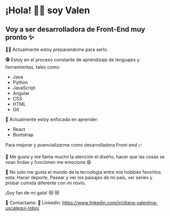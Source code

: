 # ¡Hola! 👋🏼 soy Valen

## Voy a ser desarrolladora de Front-End muy pronto ✨ 

💪🏼 Actualmente estoy preparandome para serlo.

🕵 Estoy en el proceso constante de aprendizaje de lenguajes y herramientas, tales como:

* Java
* Python
* JavaScript
* Angular
* CSS
* HTML
* Git

👀 Actualmente estoy enfocada en aprender: 
 
* React 
* Bootstrap

Para mejorar y poencializarme como desarrolladora Front-end  :chart_with_upwards_trend:

:speak_no_evil: Me gusta y me llama mucho la atención el diseño, hacer que las cosas se vean lindas y funcionen me emociona 😄

💫 No solo me gusta el mundo de la tecnologia entre mis hobbies favoritos esta: Hacer deporte, Pasear y ver los paisajes de mi país, ver series y probar comida diferente con mi novio.

¡Soy fan de mi gata! 😻 :heart_eyes_cat:
<!-- ![GitHub stats](https://github-readme-stats.vercel.app/api?username=valentinatobo&show_icons=true&theme=radical)

[![Top Langs](https://github-readme-stats.vercel.app/api/top-langs/?username=valentinatobo&layout=compact)](https://github.com/anuraghazra/github-readme-stats) -->


:busts_in_silhouette: Contactame:
    💬 Linkedin: https://www.linkedin.com/in/diana-valentina-uscategui-tobo/

<!--
**valentinatobo/valentinatobo** is a ✨ _special_ ✨ repository because its `README.md` (this file) appears on your GitHub profile.

